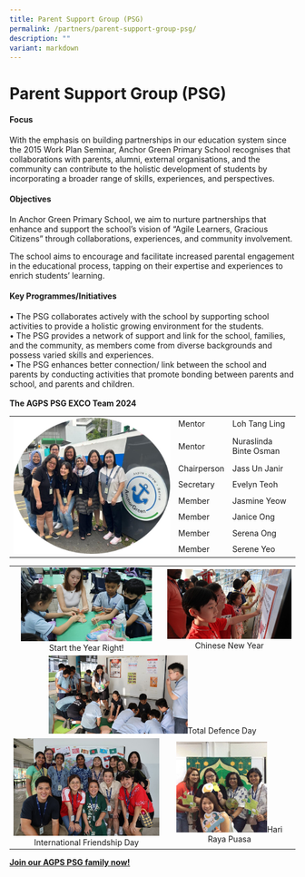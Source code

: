 ```yaml
---
title: Parent Support Group (PSG)
permalink: /partners/parent-support-group-psg/
description: ""
variant: markdown
---
```

Parent Support Group (PSG)
=====================
  
#### Focus 

With the emphasis on building partnerships in our education system since the 2015 Work Plan Seminar, Anchor Green Primary School recognises that collaborations with parents, alumni, external organisations, and the community can contribute to the holistic development of students by incorporating a broader range of skills, experiences, and perspectives.

#### Objectives
In Anchor Green Primary School, we aim to nurture partnerships that enhance and support the school’s vision of “Agile Learners, Gracious Citizens” through collaborations, experiences, and community involvement.

The school aims to encourage and facilitate increased parental engagement in the educational process, tapping on their expertise and experiences to enrich students’ learning.

#### Key Programmes/Initiatives
•	The PSG collaborates actively with the school by supporting school activities to provide a holistic growing environment for the students. <br>
•	The PSG provides a network of support and link for the school, families, and the community, as members come from diverse backgrounds and possess varied skills and experiences.<br>
•	The PSG enhances better connection/ link between the school and parents by conducting activities that promote bonding between parents and school, and parents and children.<br><br>
**The AGPS PSG EXCO Team 2024**
<table>
<tbody>
<tr>
<td rowspan="10"><img src="/images/Partners/PSG/The_AGPS_PSG_EXCO_Team_2024.jpg" style="width:100%"></td>
</tr>
<tr>
</tr>
	<tr>
<td align="left">Mentor</td>
<td align="left">Loh Tang Ling</td>
</tr>
<tr>
<td align="left">Mentor</td>
<td align="left">Nuraslinda Binte Osman</td>
</tr>
<tr>
<td align="left">Chairperson</td>
<td align="left">Jass Un Janir</td>
</tr>
<tr>
<td align="left">Secretary</td>
<td align="left">Evelyn Teoh</td>
</tr>
<tr>
<td align="left">Member</td>
<td align="left">Jasmine Yeow</td>
</tr>
<tr>
<td align="left">Member</td>
<td align="left">Janice Ong</td>
</tr>
<tr>
<td align="left">Member</td>
<td align="left">Serena Ong</td>
</tr>
<tr>
<td align="left">Member</td>
<td align="left">Serene Yeo</td>
</tr>
	<tr></tr>
</tbody></table>

<table>
<tbody>
<tr>
<td align="center"><img src="/images/Partners/PSG/Start_the_Year_Right_.jpg" style="width:90%">Start the Year Right!</td>
<td align="center"><img src="/images/Partners/PSG/Chinese_New_Year.jpg" style="width:100%">Chinese New Year</td>
</tr>
<tr>
<td colspan="2" align="center"><img src="/images/Partners/PSG/Total_Defence_Day.jpg" style="width:50%">Total Defence Day</td>
</tr>
<tr>
<td align="center"><img src="/images/Partners/PSG/International_Friendship_Day.jpg" style="width:100%">International Friendship Day</td>
<td align="center"><img src="/images/Partners/PSG/Hari_Raya_Puasa.jpg" style="width:73%">Hari Raya Puasa</td>
</tr>
</tbody></table>

<a href="https://docs.google.com/forms/d/e/1FAIpQLSerEYjJ_Lyt1hwOCuf3GpG2MyLDGp9_-zyr5q80n22bXgFpdQ/viewform?pli=1" target="_blank"><blink><b>Join our AGPS PSG family now!</b></blink></a>